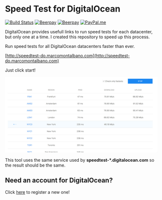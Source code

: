 Speed Test for DigitalOcean
===========================

[![Build Status](https://travis-ci.org/marcomontalbano/speedtest-for-digitalocean.svg?branch=master)](https://travis-ci.org/marcomontalbano/speedtest-for-digitalocean)
[![Beerpay](https://beerpay.io/marcomontalbano/speedtest-for-digitalocean/badge.svg?style=beer)](https://beerpay.io/marcomontalbano/speedtest-for-digitalocean)
[![Beerpay](https://img.shields.io/badge/make-wish-f95c5c.svg)](https://beerpay.io/marcomontalbano/speedtest-for-digitalocean)
[![PayPal.me](https://img.shields.io/badge/paypal-donate-119fde.svg)](https://www.paypal.me/marcomontalbano)

DigitalOcean provides usefull links to run speed tests for each datacenter, but only one at a time.
I created this repository to speed up this process.

Run speed tests for all DigitalOcean datacenters faster than ever.

[http://speedtest-do.marcomontalbano.com](http://speedtest-do.marcomontalbano.com)

Just click start!

![Speedtest for DigitalOcean - Screenshot](public/images/speedtest-for-digitalocean-screenshot-without-header.jpg)

This tool uses the same service used by __speedtest-*.digitalocean.com__ so the result should be the same.

## Need an account for DigitalOcean?

Click [here](https://m.do.co/c/45b8cffe90f8) to register a new one!

